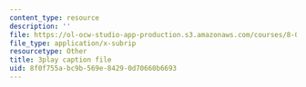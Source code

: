```yaml
---
content_type: resource
description: ''
file: https://ol-ocw-studio-app-production.s3.amazonaws.com/courses/8-05-quantum-physics-ii-fall-2013/8f0f755abc9b569e84290d70660b6693_Oi-JCJePLlc.vtt
file_type: application/x-subrip
resourcetype: Other
title: 3play caption file
uid: 8f0f755a-bc9b-569e-8429-0d70660b6693
---
```

